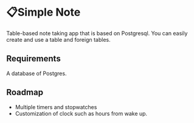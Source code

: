 # 📋Simple Note
Table-based note taking app that is based on Postgresql. You can easily create and use a table and foreign tables.

## Requirements
A database of Postgres.

## Roadmap
- Multiple timers and stopwatches
- Customization of clock such as hours from wake up.

